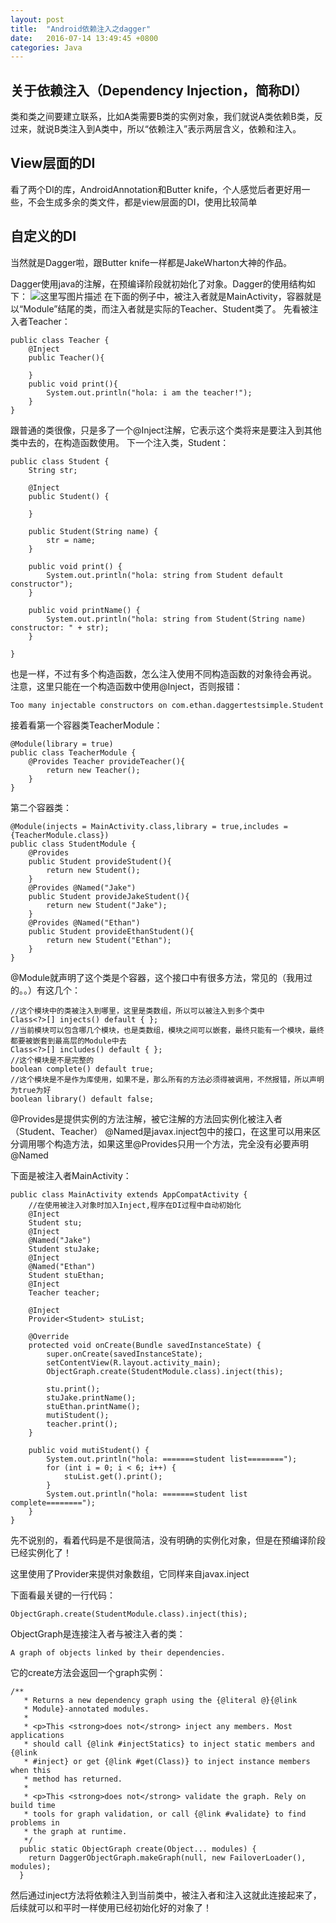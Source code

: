```yaml
---
layout: post
title:  "Android依赖注入之dagger"
date:   2016-07-14 13:49:45 +0800
categories: Java
---
```


## 关于依赖注入（Dependency Injection，简称DI）
类和类之间要建立联系，比如A类需要B类的实例对象，我们就说A类依赖B类，反过来，就说B类注入到A类中，所以“依赖注入”表示两层含义，依赖和注入。

## View层面的DI
看了两个DI的库，AndroidAnnotation和Butter knife，个人感觉后者更好用一些，不会生成多余的类文件，都是view层面的DI，使用比较简单

## 自定义的DI
当然就是Dagger啦，跟Butter knife一样都是JakeWharton大神的作品。

Dagger使用java的注解，在预编译阶段就初始化了对象。Dagger的使用结构如下：
![这里写图片描述](http://img.blog.csdn.net/20160315184924149)
在下面的例子中，被注入者就是MainActivity，容器就是以“Module”结尾的类，而注入者就是实际的Teacher、Student类了。
先看被注入者Teacher：
```
public class Teacher {
    @Inject
    public Teacher(){

    }
    public void print(){
        System.out.println("hola: i am the teacher!");
    }
}
```
跟普通的类很像，只是多了一个@Inject注解，它表示这个类将来是要注入到其他类中去的，在构造函数使用。
下一个注入类，Student：
```
public class Student {
    String str;

    @Inject
    public Student() {

    }

    public Student(String name) {
        str = name;
    }

    public void print() {
        System.out.println("hola: string from Student default constructor");
    }

    public void printName() {
        System.out.println("hola: string from Student(String name) constructor: " + str);
    }

}
```
也是一样，不过有多个构造函数，怎么注入使用不同构造函数的对象待会再说。
注意，这里只能在一个构造函数中使用@Inject，否则报错：
```
Too many injectable constructors on com.ethan.daggertestsimple.Student
```
接着看第一个容器类TeacherModule：
```
@Module(library = true)
public class TeacherModule {
    @Provides Teacher provideTeacher(){
        return new Teacher();
    }
}
```
第二个容器类：
```
@Module(injects = MainActivity.class,library = true,includes = {TeacherModule.class})
public class StudentModule {
    @Provides
    public Student provideStudent(){
        return new Student();
    }
    @Provides @Named("Jake")
    public Student provideJakeStudent(){
        return new Student("Jake");
    }
    @Provides @Named("Ethan")
    public Student provideEthanStudent(){
        return new Student("Ethan");
    }
}

```
@Module就声明了这个类是个容器，这个接口中有很多方法，常见的（我用过的。。）有这几个：
```
//这个模块中的类被注入到哪里，这里是类数组，所以可以被注入到多个类中
Class<?>[] injects() default { };
//当前模块可以包含哪几个模块，也是类数组，模块之间可以嵌套，最终只能有一个模块，最终都要被嵌套到最高层的Module中去
Class<?>[] includes() default { };
//这个模块是不是完整的
boolean complete() default true;
//这个模块是不是作为库使用，如果不是，那么所有的方法必须得被调用，不然报错，所以声明为true为好
boolean library() default false;
```
@Provides是提供实例的方法注解，被它注解的方法回实例化被注入者（Student、Teacher）
@Named是javax.inject包中的接口，在这里可以用来区分调用哪个构造方法，如果这里@Provides只用一个方法，完全没有必要声明@Named  

下面是被注入者MainActivity：
```
public class MainActivity extends AppCompatActivity {
    //在使用被注入对象时加入Inject,程序在DI过程中自动初始化
    @Inject
    Student stu;
    @Inject
    @Named("Jake")
    Student stuJake;
    @Inject
    @Named("Ethan")
    Student stuEthan;
    @Inject
    Teacher teacher;

    @Inject
    Provider<Student> stuList;

    @Override
    protected void onCreate(Bundle savedInstanceState) {
        super.onCreate(savedInstanceState);
        setContentView(R.layout.activity_main);
        ObjectGraph.create(StudentModule.class).inject(this);

        stu.print();
        stuJake.printName();
        stuEthan.printName();
        mutiStudent();
        teacher.print();
    }

    public void mutiStudent() {
        System.out.println("hola: =======student list========");
        for (int i = 0; i < 6; i++) {
            stuList.get().print();
        }
        System.out.println("hola: =======student list complete========");
    }
}
```
先不说别的，看着代码是不是很简洁，没有明确的实例化对象，但是在预编译阶段已经实例化了！

这里使用了Provider来提供对象数组，它同样来自javax.inject

下面看最关键的一行代码：
```
ObjectGraph.create(StudentModule.class).inject(this);
```
ObjectGraph是连接注入者与被注入者的类：
```
A graph of objects linked by their dependencies.
```
它的create方法会返回一个graph实例：
```
/**
   * Returns a new dependency graph using the {@literal @}{@link
   * Module}-annotated modules.
   *
   * <p>This <strong>does not</strong> inject any members. Most applications
   * should call {@link #injectStatics} to inject static members and {@link
   * #inject} or get {@link #get(Class)} to inject instance members when this
   * method has returned.
   *
   * <p>This <strong>does not</strong> validate the graph. Rely on build time
   * tools for graph validation, or call {@link #validate} to find problems in
   * the graph at runtime.
   */
  public static ObjectGraph create(Object... modules) {
    return DaggerObjectGraph.makeGraph(null, new FailoverLoader(), modules);
  }
```
然后通过inject方法将依赖注入到当前类中，被注入者和注入这就此连接起来了，后续就可以和平时一样使用已经初始化好的对象了！